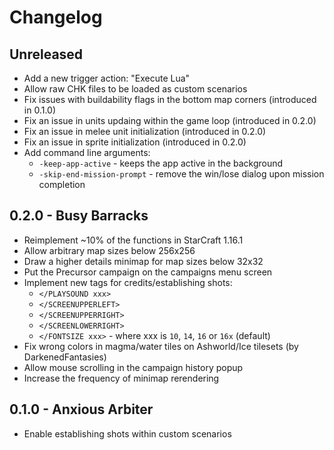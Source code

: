 # Changelog

## Unreleased
  - Add a new trigger action: "Execute Lua"
  - Allow raw CHK files to be loaded as custom scenarios
  - Fix issues with buildability flags in the bottom map corners (introduced in 0.1.0)
  - Fix an issue in units updaing within the game loop (introduced in 0.2.0)
  - Fix an issue in melee unit initialization (introduced in 0.2.0)
  - Fix an issue in sprite initialization (introduced in 0.2.0)
  - Add command line arguments:
    * `-keep-app-active` - keeps the app active in the background
    * `-skip-end-mission-prompt` - remove the win/lose dialog upon mission completion

## 0.2.0 - Busy Barracks
  - Reimplement ~10% of the functions in StarCraft 1.16.1
  - Allow arbitrary map sizes below 256x256
  - Draw a higher details minimap for map sizes below 32x32
  - Put the Precursor campaign on the campaigns menu screen
  - Implement new tags for credits/establishing shots:
    * `</PLAYSOUND xxx>`
    * `</SCREENUPPERLEFT>`
    * `</SCREENUPPERRIGHT>`
    * `</SCREENLOWERRIGHT>`
    * `</FONTSIZE xxx>` - where xxx is `10`, `14`, `16` or `16x` (default)
  - Fix wrong colors in magma/water tiles on Ashworld/Ice tilesets (by DarkenedFantasies)
  - Allow mouse scrolling in the campaign history popup
  - Increase the frequency of minimap rerendering

## 0.1.0 - Anxious Arbiter
  - Enable establishing shots within custom scenarios
